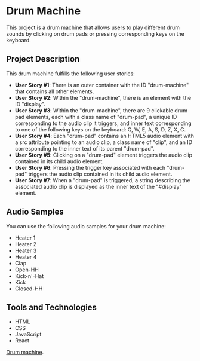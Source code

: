 # Drum Machine

This project is a drum machine that allows users to play different drum sounds by clicking on drum pads or pressing corresponding keys on the keyboard.

## Project Description

This drum machine fulfills the following user stories:

- **User Story #1**: There is an outer container with the ID "drum-machine" that contains all other elements.
- **User Story #2**: Within the "drum-machine", there is an element with the ID "display".
- **User Story #3**: Within the "drum-machine", there are 9 clickable drum pad elements, each with a class name of "drum-pad", a unique ID corresponding to the audio clip it triggers, and inner text corresponding to one of the following keys on the keyboard: Q, W, E, A, S, D, Z, X, C.
- **User Story #4**: Each "drum-pad" contains an HTML5 audio element with a src attribute pointing to an audio clip, a class name of "clip", and an ID corresponding to the inner text of its parent "drum-pad".
- **User Story #5**: Clicking on a "drum-pad" element triggers the audio clip contained in its child audio element.
- **User Story #6**: Pressing the trigger key associated with each "drum-pad" triggers the audio clip contained in its child audio element.
- **User Story #7**: When a "drum-pad" is triggered, a string describing the associated audio clip is displayed as the inner text of the "#display" element.

## Audio Samples

You can use the following audio samples for your drum machine:
- Heater 1
- Heater 2
- Heater 3
- Heater 4
- Clap
- Open-HH
- Kick-n'-Hat
- Kick
- Closed-HH

## Tools and Technologies

- HTML
- CSS
- JavaScript
- React

[Drum machine](https://chris6six6.github.io/Drum-Machine/).
